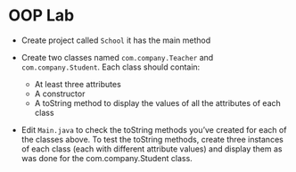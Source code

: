 # OOP Lab 

* Create project called `School` it has the main method 

* Create two classes named `com.company.Teacher` and `com.company.Student`. Each class should contain:
    * At least three attributes
    * A constructor
    * A toString method to display the values of all the attributes of each class

* Edit `Main.java` to check the toString methods you’ve created for each of the classes above. To test the toString methods, create three instances of each class (each with different attribute values) and display them as was done for the com.company.Student class.


